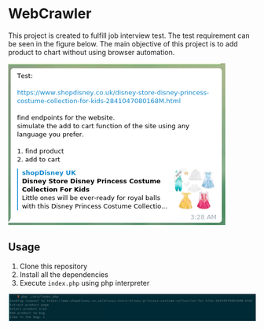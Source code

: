 # WebCrawler

This project is created to fulfill job interview test. The test requirement can be seen in the figure below.
The main objective of this project is to add product to chart without using browser automation.

![](requirement.png)

## Usage
1. Clone this repository
2. Install all the dependencies
3. Execute `index.php` using php interpreter

![](result.png)
